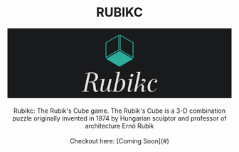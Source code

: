 <h1  align=center>RUBIKC</h1>
<P align=center>
<img src="Other Resources/Banner.jpg"  alt="Rubikc"><br><br>
Rubikc: The Rubik's Cube game. The Rubik's Cube is a 3-D combination puzzle originally invented in 1974 by Hungarian sculptor and professor of architecture Ernő Rubik<br><br>
Checkout here: [Coming Soon](#)
</P>